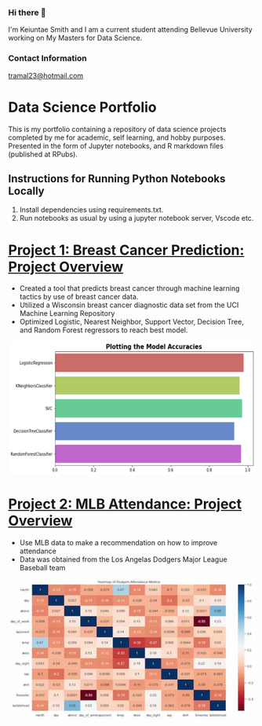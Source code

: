 ### Hi there 👋

I'm Keiuntae Smith and I am a current student attending Bellevue University working on My Masters for Data Science. 

### Contact Information
tramal23@hotmail.com

# Data Science Portfolio
This is my portfolio containing a repository of data science projects completed by me for academic, self learning, and hobby purposes. Presented in the form of Jupyter notebooks, and R markdown files (published at RPubs).

## Instructions for Running Python Notebooks Locally
1. Install dependencies using requirements.txt.
2. Run notebooks as usual by using a jupyter notebook server, Vscode etc.

# [Project 1: Breast Cancer Prediction: Project Overview](https://github.com/keiuntae/keiuntae.github.io/tree/main/Breast%20Cancer%20Prediction)
* Created a tool that predicts breast cancer through machine learning tactics by use of breast cancer data.
* Utilized a Wisconsin breast cancer diagnostic data set from the UCI Machine Learning Repository
* Optimized Logistic, Nearest Neighbor, Support Vector, Decision Tree, and Random Forest regressors to reach best model.

![](/images/Model%20Accuracies%20Plot.png)

# [Project 2: MLB Attendance: Project Overview](https://github.com/keiuntae/keiuntae.github.io/tree/main/MLB%20Attendance)
* Use MLB data to make a recommendation on how to improve attendance
* Data was obtained from the Los Angelas Dodgers Major League Baseball team

![](/images/MLB%20Correlation%20Heatmap.jpg)
